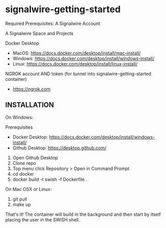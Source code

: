 # signalwire-getting-started

Required Prerequisites:
A Signalwire Account

A Signalwire Space and Projects

Docker Desktop
 - MacOS:   https://docs.docker.com/desktop/install/mac-install/
 - Windows: https://docs.docker.com/desktop/install/windows-install/
 - Linux:   https://docs.docker.com/desktop/install/linux-install/

NGROK account AND token (for tunnel into signalwire-getting-started container)
 - https://ngrok.com


## INSTALLATION ##
On Windows:

Prerequisites

* Docker Desktop: https://docs.docker.com/desktop/install/windows-install/
* Github Desktop: https://desktop.github.com/
  
1. Open Github Desktop
2. Clone repo
3. Top menu click Repository > Open in Command Prompt
4. cd docker
5. docker build -t swish -f Dockerfile .

On Mac OSX or Linux:
 1.  git pull
 2.  make up

That's it!  The container will build in the background and then start by itself placing the user in the SWiSH 
shell.
